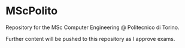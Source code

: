 # MScPolito
Repository for the MSc Computer Engineering @ Politecnico di Torino.

Further content will be pushed to this repository as I approve exams.
